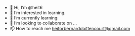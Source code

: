 - 👋 Hi, I’m @heit6
- 👀 I’m interested in learning.
- 🌱 I’m currently learning 
- 💞️ I’m looking to collaborate on ...
- 📫 How to reach me heitorbernardobittencourt@gmail.com

<!---
heit6/heit6 is a ✨ special ✨ repository because its `README.md` (this file) appears on your GitHub profile.
You can click the Preview link to take a look at your changes.
--->

